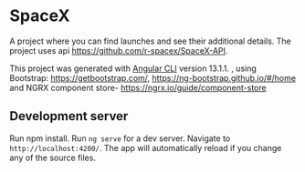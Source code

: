 # SpaceX

A project where you can find launches and see their additional details.
The project uses api https://github.com/r-spacex/SpaceX-API.


This project was generated with [Angular CLI](https://github.com/angular/angular-cli) version 13.1.1. , using Bootstrap: https://getbootstrap.com/, https://ng-bootstrap.github.io/#/home and NGRX component store- https://ngrx.io/guide/component-store

## Development server
Run npm install.
Run `ng serve` for a dev server. Navigate to `http://localhost:4200/`. The app will automatically reload if you change any of the source files.
